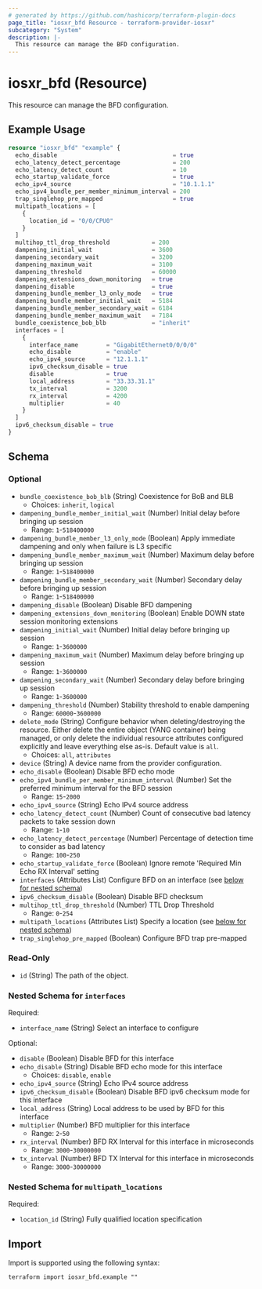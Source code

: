 ```yaml
---
# generated by https://github.com/hashicorp/terraform-plugin-docs
page_title: "iosxr_bfd Resource - terraform-provider-iosxr"
subcategory: "System"
description: |-
  This resource can manage the BFD configuration.
---
```


# iosxr_bfd (Resource)

This resource can manage the BFD configuration.

## Example Usage

```terraform
resource "iosxr_bfd" "example" {
  echo_disable                                 = true
  echo_latency_detect_percentage               = 200
  echo_latency_detect_count                    = 10
  echo_startup_validate_force                  = true
  echo_ipv4_source                             = "10.1.1.1"
  echo_ipv4_bundle_per_member_minimum_interval = 200
  trap_singlehop_pre_mapped                    = true
  multipath_locations = [
    {
      location_id = "0/0/CPU0"
    }
  ]
  multihop_ttl_drop_threshold            = 200
  dampening_initial_wait                 = 3600
  dampening_secondary_wait               = 3200
  dampening_maximum_wait                 = 3100
  dampening_threshold                    = 60000
  dampening_extensions_down_monitoring   = true
  dampening_disable                      = true
  dampening_bundle_member_l3_only_mode   = true
  dampening_bundle_member_initial_wait   = 5184
  dampening_bundle_member_secondary_wait = 6184
  dampening_bundle_member_maximum_wait   = 7184
  bundle_coexistence_bob_blb             = "inherit"
  interfaces = [
    {
      interface_name        = "GigabitEthernet0/0/0/0"
      echo_disable          = "enable"
      echo_ipv4_source      = "12.1.1.1"
      ipv6_checksum_disable = true
      disable               = true
      local_address         = "33.33.31.1"
      tx_interval           = 3200
      rx_interval           = 4200
      multiplier            = 40
    }
  ]
  ipv6_checksum_disable = true
}
```

<!-- schema generated by tfplugindocs -->
## Schema

### Optional

- `bundle_coexistence_bob_blb` (String) Coexistence for BoB and BLB
  - Choices: `inherit`, `logical`
- `dampening_bundle_member_initial_wait` (Number) Initial delay before bringing up session
  - Range: `1`-`518400000`
- `dampening_bundle_member_l3_only_mode` (Boolean) Apply immediate dampening and only when failure is L3 specific
- `dampening_bundle_member_maximum_wait` (Number) Maximum delay before bringing up session
  - Range: `1`-`518400000`
- `dampening_bundle_member_secondary_wait` (Number) Secondary delay before bringing up session
  - Range: `1`-`518400000`
- `dampening_disable` (Boolean) Disable BFD dampening
- `dampening_extensions_down_monitoring` (Boolean) Enable DOWN state session monitoring extensions
- `dampening_initial_wait` (Number) Initial delay before bringing up session
  - Range: `1`-`3600000`
- `dampening_maximum_wait` (Number) Maximum delay before bringing up session
  - Range: `1`-`3600000`
- `dampening_secondary_wait` (Number) Secondary delay before bringing up session
  - Range: `1`-`3600000`
- `dampening_threshold` (Number) Stability threshold to enable dampening
  - Range: `60000`-`3600000`
- `delete_mode` (String) Configure behavior when deleting/destroying the resource. Either delete the entire object (YANG container) being managed, or only delete the individual resource attributes configured explicitly and leave everything else as-is. Default value is `all`.
  - Choices: `all`, `attributes`
- `device` (String) A device name from the provider configuration.
- `echo_disable` (Boolean) Disable BFD echo mode
- `echo_ipv4_bundle_per_member_minimum_interval` (Number) Set the preferred minimum interval for the BFD session
  - Range: `15`-`2000`
- `echo_ipv4_source` (String) Echo IPv4 source address
- `echo_latency_detect_count` (Number) Count of consecutive bad latency packets to take session down
  - Range: `1`-`10`
- `echo_latency_detect_percentage` (Number) Percentage of detection time to consider as bad latency
  - Range: `100`-`250`
- `echo_startup_validate_force` (Boolean) Ignore remote 'Required Min Echo RX Interval' setting
- `interfaces` (Attributes List) Configure BFD on an interface (see [below for nested schema](#nestedatt--interfaces))
- `ipv6_checksum_disable` (Boolean) Disable BFD checksum
- `multihop_ttl_drop_threshold` (Number) TTL Drop Threshold
  - Range: `0`-`254`
- `multipath_locations` (Attributes List) Specify a location (see [below for nested schema](#nestedatt--multipath_locations))
- `trap_singlehop_pre_mapped` (Boolean) Configure BFD trap pre-mapped

### Read-Only

- `id` (String) The path of the object.

<a id="nestedatt--interfaces"></a>
### Nested Schema for `interfaces`

Required:

- `interface_name` (String) Select an interface to configure

Optional:

- `disable` (Boolean) Disable BFD for this interface
- `echo_disable` (String) Disable BFD echo mode for this interface
  - Choices: `disable`, `enable`
- `echo_ipv4_source` (String) Echo IPv4 source address
- `ipv6_checksum_disable` (Boolean) Disable BFD ipv6 checksum mode for this interface
- `local_address` (String) Local address to be used by BFD for this interface
- `multiplier` (Number) BFD multiplier for this interface
  - Range: `2`-`50`
- `rx_interval` (Number) BFD RX Interval for this interface in microseconds
  - Range: `3000`-`30000000`
- `tx_interval` (Number) BFD TX Interval for this interface in microseconds
  - Range: `3000`-`30000000`


<a id="nestedatt--multipath_locations"></a>
### Nested Schema for `multipath_locations`

Required:

- `location_id` (String) Fully qualified location specification

## Import

Import is supported using the following syntax:

```shell
terraform import iosxr_bfd.example ""
```
